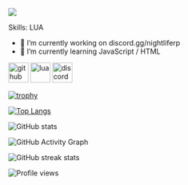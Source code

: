![](https://imgur.com/aW8phxi.png)


Skills: LUA

- 🔭 I’m currently working on discord.gg/nightliferp 
- 🌱 I’m currently learning JavaScript / HTML 


[<img src='https://cdn.jsdelivr.net/npm/simple-icons@3.0.1/icons/github.svg' alt='github' height='40'>](https://github.com/Noa-lua)  [<img src='https://cdn.jsdelivr.net/npm/simple-icons@3.0.1/icons/lua.svg' alt='lua' height='40'>](https://www.lua.org/)  [<img src='https://cdn.jsdelivr.net/npm/simple-icons@3.0.1/icons/discord.svg' alt='discord' height='40'>](https://dsc.gg/nkdev)  

[![trophy](https://github-profile-trophy.vercel.app/?username=Noa-lua)](https://github.com/ryo-ma/github-profile-trophy)

[![Top Langs](https://github-readme-stats.vercel.app/api/top-langs/?username=Noa-lua)](https://github.com/anuraghazra/github-readme-stats)

![GitHub stats](https://github-readme-stats.vercel.app/api?username=Noa-lua&show_icons=true)  

![GitHub Activity Graph](https://activity-graph.herokuapp.com/graph?username=Noa-lua)  

![GitHub streak stats](https://github-readme-streak-stats.herokuapp.com/?user=Noa-lua)  

![Profile views](https://gpvc.arturio.dev/Noa-lua)  
